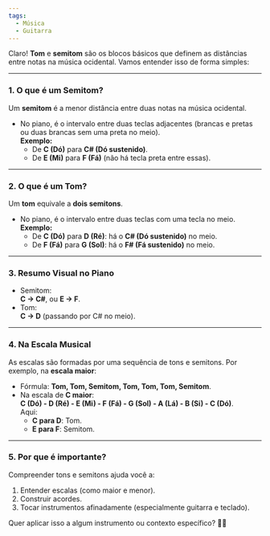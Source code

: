 ```yaml
---
tags:
  - Música
  - Guitarra
---
```

Claro! **Tom** e **semitom** são os blocos básicos que definem as distâncias entre notas na música ocidental. Vamos entender isso de forma simples:

---

### 1. **O que é um Semitom?**

Um **semitom** é a menor distância entre duas notas na música ocidental.

- No piano, é o intervalo entre duas teclas adjacentes (brancas e pretas ou duas brancas sem uma preta no meio).  
    **Exemplo:**
    - De **C (Dó)** para **C# (Dó sustenido)**.
    - De **E (Mi)** para **F (Fá)** (não há tecla preta entre essas).

---

### 2. **O que é um Tom?**

Um **tom** equivale a **dois semitons**.

- No piano, é o intervalo entre duas teclas com uma tecla no meio.  
    **Exemplo:**
    - De **C (Dó)** para **D (Ré)**: há o **C# (Dó sustenido)** no meio.
    - De **F (Fá)** para **G (Sol)**: há o **F# (Fá sustenido)** no meio.

---

### 3. **Resumo Visual no Piano**

- Semitom:  
    **C → C#**, ou **E → F**.
- Tom:  
    **C → D** (passando por C# no meio).

---

### 4. **Na Escala Musical**

As escalas são formadas por uma sequência de tons e semitons. Por exemplo, na **escala maior**:

- Fórmula: **Tom, Tom, Semitom, Tom, Tom, Tom, Semitom**.
- Na escala de **C maior**:  
    **C (Dó) - D (Ré) - E (Mi) - F (Fá) - G (Sol) - A (Lá) - B (Si) - C (Dó)**.  
    Aqui:
    - **C para D**: Tom.
    - **E para F**: Semitom.

---

### 5. **Por que é importante?**

Compreender tons e semitons ajuda você a:

1. Entender escalas (como maior e menor).
2. Construir acordes.
3. Tocar instrumentos afinadamente (especialmente guitarra e teclado).

Quer aplicar isso a algum instrumento ou contexto específico? 🎹🎸